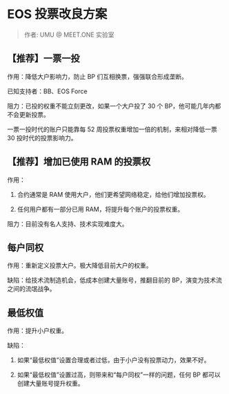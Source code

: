 # EOS 投票改良方案

> 作者: UMU @ MEET.ONE 实验室

## 【推荐】一票一投

作用：降低大户影响力，防止 BP 们互相换票，强强联合形成垄断。

已知支持者：BB、EOS Force

阻力：已投的权重不能立刻更改，如果一个大户投了 30 个 BP，他可能几年内都不会更新投票。

一票一投时代的账户只能靠每 52 周投票权重增加一倍的机制，来相对降低一票 30 投时代的投票影响力。

## 【推荐】增加已使用 RAM 的投票权

作用：

1. 合约通常是 RAM 使用大户，他们更希望网络稳定，给他们增加投票权。

2. 任何用户都有一部分已用 RAM，将提升每个账户的投票权重。

阻力：目前没有名人支持、技术实现难度大。

## 每户同权

作用：重新定义投票大户。极大降低目前大户的权重。

缺陷：给技术流制造机会，低成本创建大量账号，推翻目前的 BP，演变为技术流之间的流氓战争。

## 最低权值

作用：提升小户权重。

缺陷：

1. 如果“最低权值”设置合理或者过低，由于小户没有投票动力，效果不好。

2. 如果“最低权值”设置过高，则带来和“每户同权”一样的问题，任何 BP 都可以创建大量账号提升权重。
